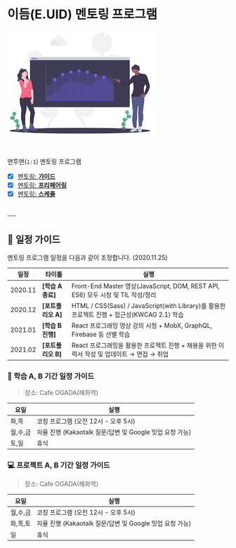 # 이듬(E.UID) 멘토링 프로그램

![](./assets/GrowthAnalytics.png)

<br>

맨투맨(`1:1`) 멘토링 프로그램

- [x]  [멘토링: **가이드**](./GUIDE.md) 
- [x]  [멘토링: **프리페어링**](./PREPARING.md) 
- [x]  [멘토링: **스케쥴**](./SCHEDULES.md) 

<br/>
---
<br/>

## 📆 일정 가이드

멘토링 프로그램 일정을 다음과 같이 조정합니다. (2020.11.25)

일정 | 타이틀 | 실행 
--- | --- | ---
2020.11 | **[학습 A 종료]** | Front-End Master 영상(JavaScript, DOM, REST API, ES6) 모두 시청 및 TIL 작성/정리
2020.12 | **[포트폴리오 A]** | HTML / CSS(Sass) / JavaScript(with Library)를 활용한 프로젝트 진행 + 접근성(KWCAG 2.1) 학습
2021.01 | **[학습 B 진행]** | React 프로그래밍 영상 강의 시청 + MobX, GraphQL, Firebase 등 선별 학습
2021.02 | **[포트폴리오 B]** | React 프로그래밍을 활용한 프로젝트 진행 + 채용을 위한 이력서 작성 및 업데이트 → 면접 → 취업

### 📑 학습 A, B 기간 일정 가이드

> 장소: Cafe OGADA(혜화역)

요일 | 실행
--- | ---
화,목 | 코칭 프로그램 (오전 12시 - 오후 5시)
월,수,금 | 자율 진행 (Kakaotalk 질문/답변 및 Google 밋업 요청 가능)
토,일 | 휴식
### 💻 프로젝트 A, B 기간 일정 가이드

> 장소: Cafe OGADA(혜화역)

요일 | 실행
--- | ---
월,수,금 | 코칭 프로그램 (오전 12시 - 오후 5시)
화,목,토 | 자율 진행 (Kakaotalk 질문/답변 및 Google 밋업 요청 가능)
일 | 휴식
